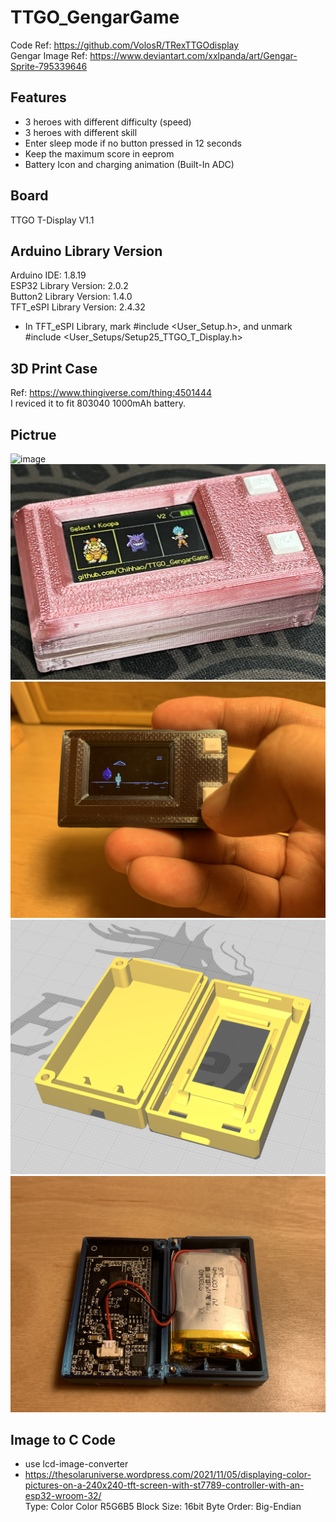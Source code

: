 # TTGO_GengarGame  
Code Ref: https://github.com/VolosR/TRexTTGOdisplay  
Gengar Image Ref: https://www.deviantart.com/xxlpanda/art/Gengar-Sprite-795339646  

## Features  
* 3 heroes with different difficulty (speed)
* 3 heroes with different skill
* Enter sleep mode if no button pressed in 12 seconds  
* Keep the maximum score in eeprom
* Battery Icon and charging animation (Built-In ADC)

## Board  
TTGO T-Display V1.1  

## Arduino Library Version 
Arduino IDE: 1.8.19  
ESP32 Library Version: 2.0.2  
Button2 Library Version: 1.4.0  
TFT_eSPI Library Version: 2.4.32  
* In TFT_eSPI Library, mark #include <User_Setup.h>, and unmark #include <User_Setups/Setup25_TTGO_T_Display.h> 

## 3D Print Case  
Ref: https://www.thingiverse.com/thing:4501444  
I reviced it to fit 803040 1000mAh battery. 

## Pictrue  
![image](https://github.com/Chihhao/TTGO_GengarGame/blob/main/image/Demo_New.gif)  
![image](https://github.com/Chihhao/TTGO_GengarGame/blob/main/image/image01.jpg)  
![image](https://github.com/Chihhao/TTGO_GengarGame/blob/main/image/image02.jpg)  
![image](https://github.com/Chihhao/TTGO_GengarGame/blob/main/image/image03.png)  
![image](https://github.com/Chihhao/TTGO_GengarGame/blob/main/image/image04.jpg)  

## Image to C Code  
* use lcd-image-converter  
* https://thesolaruniverse.wordpress.com/2021/11/05/displaying-color-pictures-on-a-240x240-tft-screen-with-st7789-controller-with-an-esp32-wroom-32/   
Type: Color 
Color R5G6B5 
Block Size: 16bit 
Byte Order: Big-Endian 
